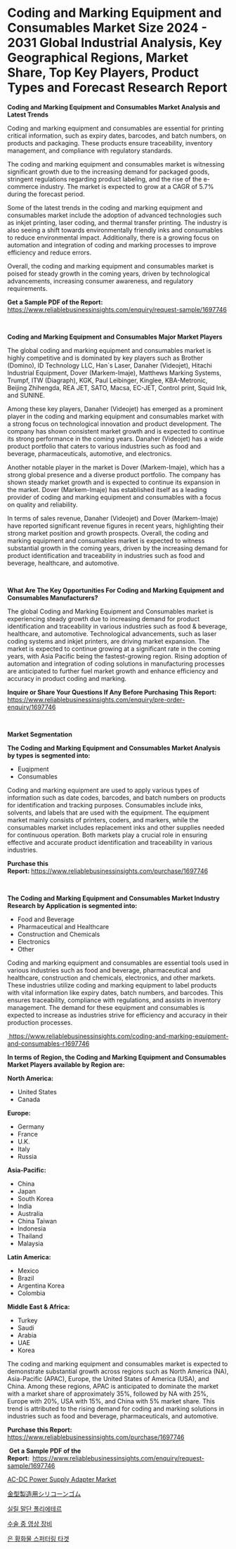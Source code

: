 <p><h1>Coding and Marking Equipment and Consumables Market Size 2024 - 2031 Global Industrial Analysis, Key Geographical Regions, Market Share, Top Key Players, Product Types and Forecast Research Report</h1></p><p><strong>Coding and Marking Equipment and Consumables Market Analysis and Latest Trends</strong></p>
<p><p>Coding and marking equipment and consumables are essential for printing critical information, such as expiry dates, barcodes, and batch numbers, on products and packaging. These products ensure traceability, inventory management, and compliance with regulatory standards.</p><p>The coding and marking equipment and consumables market is witnessing significant growth due to the increasing demand for packaged goods, stringent regulations regarding product labeling, and the rise of the e-commerce industry. The market is expected to grow at a CAGR of 5.7% during the forecast period.</p><p>Some of the latest trends in the coding and marking equipment and consumables market include the adoption of advanced technologies such as inkjet printing, laser coding, and thermal transfer printing. The industry is also seeing a shift towards environmentally friendly inks and consumables to reduce environmental impact. Additionally, there is a growing focus on automation and integration of coding and marking processes to improve efficiency and reduce errors.</p><p>Overall, the coding and marking equipment and consumables market is poised for steady growth in the coming years, driven by technological advancements, increasing consumer awareness, and regulatory requirements.</p></p>
<p><strong>Get a Sample PDF of the Report:&nbsp;</strong> <a href="https://www.reliablebusinessinsights.com/enquiry/request-sample/1697746">https://www.reliablebusinessinsights.com/enquiry/request-sample/1697746</a></p>
<p>&nbsp;</p>
<p><strong>Coding and Marking Equipment and Consumables Major Market Players</strong></p>
<p><p>The global coding and marking equipment and consumables market is highly competitive and is dominated by key players such as Brother (Domino), ID Technology LLC, Han`s Laser, Danaher (Videojet), Hitachi Industrial Equipment, Dover (Markem-Imaje), Matthews Marking Systems, Trumpf, ITW (Diagraph), KGK, Paul Leibinger, Kinglee, KBA-Metronic, Beijing Zhihengda, REA JET, SATO, Macsa, EC-JET, Control print, Squid Ink, and SUNINE.</p><p>Among these key players, Danaher (Videojet) has emerged as a prominent player in the coding and marking equipment and consumables market with a strong focus on technological innovation and product development. The company has shown consistent market growth and is expected to continue its strong performance in the coming years. Danaher (Videojet) has a wide product portfolio that caters to various industries such as food and beverage, pharmaceuticals, automotive, and electronics.</p><p>Another notable player in the market is Dover (Markem-Imaje), which has a strong global presence and a diverse product portfolio. The company has shown steady market growth and is expected to continue its expansion in the market. Dover (Markem-Imaje) has established itself as a leading provider of coding and marking equipment and consumables with a focus on quality and reliability.</p><p>In terms of sales revenue, Danaher (Videojet) and Dover (Markem-Imaje) have reported significant revenue figures in recent years, highlighting their strong market position and growth prospects. Overall, the coding and marking equipment and consumables market is expected to witness substantial growth in the coming years, driven by the increasing demand for product identification and traceability in industries such as food and beverage, healthcare, and automotive.</p></p>
<p>&nbsp;</p>
<p><strong>What Are The Key Opportunities For Coding and Marking Equipment and Consumables Manufacturers?</strong></p>
<p><p>The global Coding and Marking Equipment and Consumables market is experiencing steady growth due to increasing demand for product identification and traceability in various industries such as food & beverage, healthcare, and automotive. Technological advancements, such as laser coding systems and inkjet printers, are driving market expansion. The market is expected to continue growing at a significant rate in the coming years, with Asia Pacific being the fastest-growing region. Rising adoption of automation and integration of coding solutions in manufacturing processes are anticipated to further fuel market growth and enhance efficiency and accuracy in product coding and marking.</p></p>
<p><strong>Inquire or Share Your Questions If Any Before Purchasing This Report:</strong> <a href="https://www.reliablebusinessinsights.com/enquiry/pre-order-enquiry/1697746">https://www.reliablebusinessinsights.com/enquiry/pre-order-enquiry/1697746</a></p>
<p>&nbsp;</p>
<p><strong>Market Segmentation</strong></p>
<p><strong>The Coding and Marking Equipment and Consumables Market Analysis by types is segmented into:</strong></p>
<p><ul><li>Euqipment</li><li>Consumables</li></ul></p>
<p><p>Coding and marking equipment are used to apply various types of information such as date codes, barcodes, and batch numbers on products for identification and tracking purposes. Consumables include inks, solvents, and labels that are used with the equipment. The equipment market mainly consists of printers, coders, and markers, while the consumables market includes replacement inks and other supplies needed for continuous operation. Both markets play a crucial role in ensuring effective and accurate product identification and traceability in various industries.</p></p>
<p><strong>Purchase this Report:&nbsp;</strong><a href="https://www.reliablebusinessinsights.com/purchase/1697746">https://www.reliablebusinessinsights.com/purchase/1697746</a></p>
<p>&nbsp;</p>
<p><strong>The Coding and Marking Equipment and Consumables Market Industry Research by Application is segmented into:</strong></p>
<p><ul><li>Food and Beverage</li><li>Pharmaceutical and Healthcare</li><li>Construction and Chemicals</li><li>Electronics</li><li>Other</li></ul></p>
<p><p>Coding and marking equipment and consumables are essential tools used in various industries such as food and beverage, pharmaceutical and healthcare, construction and chemicals, electronics, and other markets. These industries utilize coding and marking equipment to label products with vital information like expiry dates, batch numbers, and barcodes. This ensures traceability, compliance with regulations, and assists in inventory management. The demand for these equipment and consumables is expected to increase as industries strive for efficiency and accuracy in their production processes.</p></p>
<p><a href="https://www.reliablebusinessinsights.com/coding-and-marking-equipment-and-consumables-r1697746">&nbsp;https://www.reliablebusinessinsights.com/coding-and-marking-equipment-and-consumables-r1697746</a></p>
<p><strong>In terms of Region, the Coding and Marking Equipment and Consumables Market Players available by Region are:</strong></p>
<p>
    <p> <strong> North America: </strong>
        <ul>
            <li>United States</li>
            <li>Canada</li>
        </ul>
        </p> 
    <p> <strong> Europe: </strong>
        <ul>
            <li>Germany</li>
            <li>France</li>
            <li>U.K.</li>
            <li>Italy</li>
            <li>Russia</li>
        </ul>
        </p> 
    <p> <strong> Asia-Pacific: </strong>
        <ul>
            <li>China</li>
            <li>Japan</li>
            <li>South Korea</li>
            <li>India</li>
            <li>Australia</li>
            <li>China Taiwan</li>
            <li>Indonesia</li>
            <li>Thailand</li>
            <li>Malaysia</li>
        </ul>
        </p> 
    <p> <strong> Latin America: </strong>
        <ul>
            <li>Mexico</li>
            <li>Brazil</li>
            <li>Argentina Korea</li>
            <li>Colombia</li>
        </ul>
        </p> 
    <p> <strong> Middle East & Africa: </strong>
        <ul>
            <li>Turkey</li>
            <li>Saudi</li>
            <li>Arabia</li>
            <li>UAE</li>
            <li>Korea</li>
        </ul>
    </p>
    </p>
<p><p>The coding and marking equipment and consumables market is expected to demonstrate substantial growth across regions such as North America (NA), Asia-Pacific (APAC), Europe, the United States of America (USA), and China. Among these regions, APAC is anticipated to dominate the market with a market share of approximately 35%, followed by NA with 25%, Europe with 20%, USA with 15%, and China with 5% market share. This trend is attributed to the rising demand for coding and marking solutions in industries such as food and beverage, pharmaceuticals, and automotive.</p></p>
<p><strong>Purchase this Report: </strong><a href="https://www.reliablebusinessinsights.com/purchase/1697746">https://www.reliablebusinessinsights.com/purchase/1697746</a></p>
<p>&nbsp;<strong>Get a Sample PDF of the Report:&nbsp;&nbsp;</strong><a href="https://www.reliablebusinessinsights.com/enquiry/request-sample/1697746">https://www.reliablebusinessinsights.com/enquiry/request-sample/1697746</a></p>
<p><strong></strong></p>
<p><p><a href="https://issuu.com/reportprime-2/docs/ac-dc-power-supply-adapter-market-size-2030.pptx">AC-DC Power Supply Adapter Market</a></p><p><a href="https://github.com/roulaayoub-saad/Market-Research-Report-List-1/blob/main/5440642100344.md">金型製造用シリコーンゴム</a></p><p><a href="https://medium.com/@leatharoan20231/%EC%8B%A4%EC%9D%BC-%EC%A2%85%EA%B2%B0%EB%90%9C-%ED%8F%B4%EB%A6%AC%EC%97%90%ED%85%8C%EB%A5%B4-%EC%8B%9C%EC%9E%A5-%EB%B6%84%EC%84%9D-%EC%97%B0%ED%8F%89%EA%B7%A0-%EC%84%B1%EC%9E%A5%EC%9C%A8-%EC%8B%9C%EC%9E%A5-%EC%84%B8%EB%B6%84%ED%99%94-%EB%B0%8F-%EC%84%B8%EA%B3%84-%EC%82%B0%EC%97%85-%EA%B0%9C%EC%9A%94-629b6a5acee5">실릴 말단 폴리에테르</a></p><p><a href="https://medium.com/@moulafa/%EC%88%98%EC%88%A0-%EC%A4%91-%EC%98%81%EC%83%81-%EC%9E%A5%EB%B9%84-%EC%8B%9C%EC%9E%A5-%EB%B6%84%EC%84%9D-%EA%B8%80%EB%A1%9C%EB%B2%8C-%EC%82%B0%EC%97%85-%EC%A0%84%EB%A7%9D-%EB%B0%8F-%EC%98%88%EC%B8%A1-2024%EB%85%84%EB%B6%80%ED%84%B0-2031%EB%85%84-caccb05e7519">수술 중 영상 장비</a></p><p><a href="https://github.com/marufmohassin05/Market-Research-Report-List-1/blob/main/650110593897.md">은 황화물 스퍼터링 타겟</a></p></p>